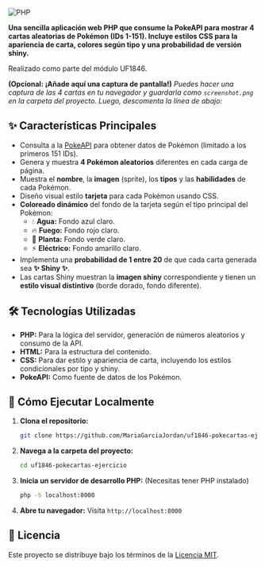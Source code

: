 ![PHP](https://img.shields.io/badge/PHP-777BB4?style=for-the-badge&logo=php&logoColor=white)

**Una sencilla aplicación web PHP que consume la PokeAPI para mostrar 4 cartas aleatorias de Pokémon (IDs 1-151). Incluye estilos CSS para la apariencia de carta, colores según tipo y una probabilidad de versión shiny.**

Realizado como parte del módulo UF1846.

**(Opcional: ¡Añade aquí una captura de pantalla!)**
*Puedes hacer una captura de las 4 cartas en tu navegador y guardarla como `screenshot.png` en la carpeta del proyecto. Luego, descomenta la línea de abajo:*
## ✨ Características Principales

*   Consulta a la [PokeAPI](https://pokeapi.co/api/v2/pokemon/) para obtener datos de Pokémon (limitado a los primeros 151 IDs).
*   Genera y muestra **4 Pokémon aleatorios** diferentes en cada carga de página.
*   Muestra el **nombre**, la **imagen** (sprite), los **tipos** y las **habilidades** de cada Pokémon.
*   Diseño visual estilo **tarjeta** para cada Pokémon usando CSS.
*   **Coloreado dinámico** del fondo de la tarjeta según el tipo principal del Pokémon:
    *   💧 **Agua:** Fondo azul claro.
    *   🔥 **Fuego:** Fondo rojo claro.
    *   🌿 **Planta:** Fondo verde claro.
    *   ⚡ **Eléctrico:** Fondo amarillo claro.
*   Implementa una **probabilidad de 1 entre 20** de que cada carta generada sea **✨ Shiny ✨**.
*   Las cartas Shiny muestran la **imagen shiny** correspondiente y tienen un **estilo visual distintivo** (borde dorado, fondo diferente).

## 🛠️ Tecnologías Utilizadas

*   **PHP:** Para la lógica del servidor, generación de números aleatorios y consumo de la API.
*   **HTML:** Para la estructura del contenido.
*   **CSS:** Para dar estilo y apariencia de carta, incluyendo los estilos condicionales por tipo y shiny.
*   **PokeAPI:** Como fuente de datos de los Pokémon.

## 🚀 Cómo Ejecutar Localmente

1.  **Clona el repositorio:**
    ```bash
    git clone https://github.com/MariaGarciaJordan/uf1846-pokecartas-ejercicio.git
    ```
2.  **Navega a la carpeta del proyecto:**
    ```bash
    cd uf1846-pokecartas-ejercicio
    ```
3.  **Inicia un servidor de desarrollo PHP:**
    (Necesitas tener PHP instalado)
    ```bash
    php -S localhost:8000
    ```
4.  **Abre tu navegador:**
    Visita `http://localhost:8000`

## 📜 Licencia

Este proyecto se distribuye bajo los términos de la [Licencia MIT](https://opensource.org/licenses/MIT).